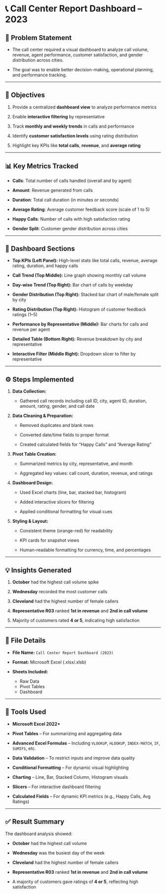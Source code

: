 # 📞 Call Center Report Dashboard – 2023


## 📌 Problem Statement

- The call center required a visual dashboard to analyze call volume, revenue, agent performance, customer satisfaction, and gender distribution across cities. 

- The goal was to enable better decision-making, operational planning, and performance tracking.


---


## 🎯 Objectives

1. Provide a centralized **dashboard view** to analyze performance metrics  

2. Enable **interactive filtering** by representative  

3. Track **monthly and weekly trends** in calls and performance  

4. Identify **customer satisfaction levels** using rating distribution  

5. Highlight key KPIs like **total calls**, **revenue**, and **average rating**  


---


## 📊 Key Metrics Tracked

- **Calls**: Total number of calls handled (overall and by agent)

- **Amount**: Revenue generated from calls

- **Duration**: Total call duration (in minutes or seconds)

- **Average Rating**: Average customer feedback score (scale of 1 to 5)

- **Happy Calls**: Number of calls with high satisfaction rating

- **Gender Split**: Customer gender distribution across cities


---


## 🧩 Dashboard Sections


- **Top KPIs (Left Panel):** High-level stats like total calls, revenue, average rating, duration, and happy calls  

- **Call Trend (Top Middle):** Line graph showing monthly call volume  

- **Day-wise Trend (Top Right):** Bar chart of calls by weekday  

- **Gender Distribution (Top Right):** Stacked bar chart of male/female split by city  

- **Rating Distribution (Top Right):** Histogram of customer feedback ratings (1–5)  

- **Performance by Representative (Middle):** Bar charts for calls and revenue per agent  

- **Detailed Table (Bottom Right):** Revenue breakdown by city and representative  

- **Interactive Filter (Middle Right):** Dropdown slicer to filter by representative  

---

## ⚙️ Steps Implemented


1. **Data Collection:**  

   - Gathered call records including call ID, city, agent ID, duration, amount, rating, gender, and call date  


2. **Data Cleaning & Preparation:**  

   - Removed duplicates and blank rows  

   - Converted date/time fields to proper format  

   - Created calculated fields for “Happy Calls” and “Average Rating”  


3. **Pivot Table Creation:**  

   - Summarized metrics by city, representative, and month  

   - Aggregated key values: call count, duration, revenue, and ratings  


4. **Dashboard Design:**  

   - Used Excel charts (line, bar, stacked bar, histogram)  

   - Added interactive slicers for filtering  

   - Applied conditional formatting for visual cues  


5. **Styling & Layout:**  

   - Consistent theme (orange-red) for readability  

   - KPI cards for snapshot views  

   - Human-readable formatting for currency, time, and percentages  


---


## 💡 Insights Generated


1. **October** had the highest call volume spike  

2. **Wednesday** recorded the most customer calls  

3. **Cleveland** had the highest number of female callers  

4. **Representative R03** ranked **1st in revenue** and **2nd in call volume**  

5. Majority of customers rated **4 or 5**, indicating high satisfaction  


---


## 📁 File Details


- **File Name:** `Call Center Report Dashboard (2023)`  

- **Format:** Microsoft Excel (.xlsx/.xlsb)  

- **Sheets Included:**  
  - Raw Data  
  - Pivot Tables  
  - Dashboard  


---


## 🔧 Tools Used


- **Microsoft Excel 2022+**  

- **Pivot Tables** – For summarizing and aggregating data  

- **Advanced Excel Formulas** – Including `VLOOKUP`, `HLOOKUP`, `INDEX-MATCH`, `IF`, `SUMIFS`, etc.  

- **Data Validation** – To restrict inputs and improve data quality  

- **Conditional Formatting** – For dynamic visual highlighting  

- **Charting** – Line, Bar, Stacked Column, Histogram visuals  

- **Slicers** – For interactive dashboard filtering  

- **Calculated Fields** – For dynamic KPI metrics (e.g., Happy Calls, Avg Ratings)  


---


## ✅ Result Summary


The dashboard analysis showed:  


- **October** had the highest call volume  

- **Wednesday** was the busiest day of the week  

- **Cleveland** had the highest number of female callers  

- **Representative R03** ranked **1st in revenue** and **2nd in call volume**  

- A majority of customers gave ratings of **4 or 5**, reflecting high satisfaction  
